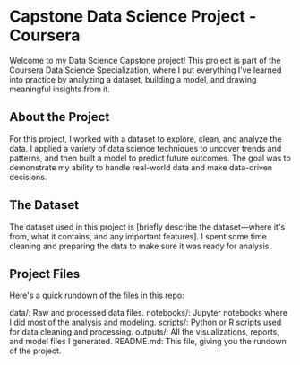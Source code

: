 # Capstone Data Science Project - Coursera

Welcome to my Data Science Capstone project! This project is part of the Coursera Data Science Specialization, where I put everything I've learned into practice by analyzing a dataset, building a model, and drawing meaningful insights from it.

## About the Project

For this project, I worked with a dataset to explore, clean, and analyze the data. I applied a variety of data science techniques to uncover trends and patterns, and then built a model to predict future outcomes. The goal was to demonstrate my ability to handle real-world data and make data-driven decisions.

## The Dataset

The dataset used in this project is [briefly describe the dataset—where it's from, what it contains, and any important features]. I spent some time cleaning and preparing the data to make sure it was ready for analysis.

## Project Files

Here's a quick rundown of the files in this repo:

data/: Raw and processed data files.
notebooks/: Jupyter notebooks where I did most of the analysis and modeling.
scripts/: Python or R scripts used for data cleaning and processing.
outputs/: All the visualizations, reports, and model files I generated.
README.md: This file, giving you the rundown of the project.
